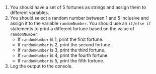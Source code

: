 1. You should have a set of 5 fortunes as strings and assign them to different variables.
1. You should select a random number between 
1 and 5 inclusive and assign it to the variable `randomNumber`.
You should use an `if/else if` statements to print a different fortune based on the value of `randomNumber`:
   - If `randomNumber` is 1, print the first fortune.
   - If `randomNumber` is 2, print the second fortune.
   - If `randomNumber` is 3, print the third fortune.
   - If `randomNumber` is 4, print the fourth fortune.
   - If `randomNumber` is 5, print the fifth fortune.
1. Log the output to the console.
